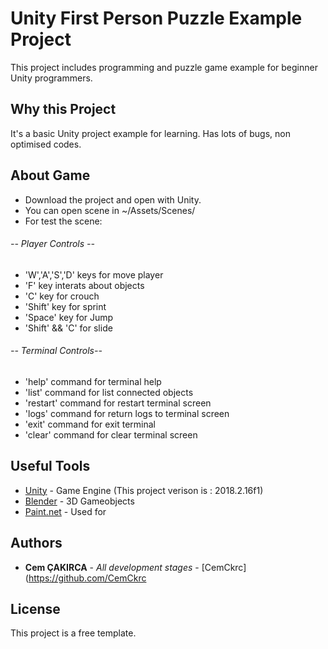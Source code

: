 # Unity First Person Puzzle Example Project

This project includes programming and puzzle game example for beginner Unity programmers.

## Why this Project

It's a basic Unity project example for learning. Has lots of bugs, non optimised codes.

## About Game

- Download the project and open with Unity.
- You can open scene in ~/Assets/Scenes/
- For test the scene:

###### -- Player Controls --
- 'W','A','S','D' keys for move player
- 'F' key interats about objects
- 'C' key for crouch
- 'Shift' key for sprint
- 'Space' key for Jump
- 'Shift' && 'C' for slide

###### -- Terminal Controls--
- 'help' command for terminal help
- 'list' command for list connected objects
- 'restart' command for restart terminal screen
- 'logs' command for return logs to terminal screen
- 'exit' command for exit terminal
- 'clear' command for clear terminal screen

## Useful Tools

* [Unity](https://unity3d.com/get-unity/download) - Game Engine (This project verison is : 2018.2.16f1)
* [Blender](https://www.blender.org/download/) - 3D Gameobjects
* [Paint.net](https://www.getpaint.net/download.html) - Used for 

## Authors

* **Cem ÇAKIRCA** - *All development stages* - [CemCkrc](https://github.com/CemCkrc

## License

This project is a free template.